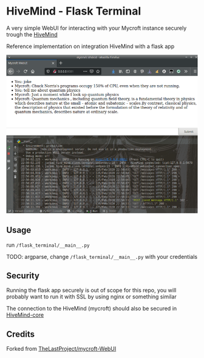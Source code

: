 # HiveMind - Flask Terminal

A very simple WebUI for interacting with your Mycroft instance securely trough the [HiveMind](https://github.com/OpenJarbas/HiveMind-core)

Reference implementation on integration HiveMind with a flask app

![](./webui.png)

## Usage

run ```/flask_terminal/__main__.py```

TODO: argparse, change ```/flask_terminal/__main__.py``` with your credentials


## Security

Running the flask app securely is out of scope for this repo, you will 
probably want to run it with SSL by using nginx or something similar

The connection to the HiveMind (mycroft) should also be secured in  [HiveMind-core](https://github.com/OpenJarbas/HiveMind-core)


## Credits

Forked from [TheLastProject/mycroft-WebUI](https://github.com/TheLastProject/mycroft-WebUI)